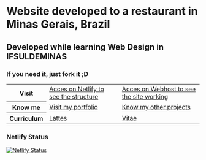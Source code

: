 # Website developed to a restaurant in Minas Gerais, Brazil
## Developed while learning Web Design in IFSULDEMINAS
### If you need it, just fork it ;D

<table>
	<tbody>
		<tr>
      			<th>Visit</th>
			<td><a href="https://tudimdibao.netlify.com" target="_blank">Acces on Netlify to see the structure</a></td>
			<td><a href="https://tudimdibao.000webhostapp.com" target="_blank">Acces on Webhost to see the site working</a></td>
		</tr>
    		<tr>
      			<th>Know me</th>
			<td><a href="https://pedromartins.dev" target="_blank">Visit my portfolio</a></td>
			<td><a href="https://github.com/originwolf" target="_blank">Know my other projects</a></td>
    		</tr>
    		<tr>
      			<th>Curriculum</th>
			<td><a href="http://lattes.cnpq.br/8655373056969189" target="_blank">Lattes</a></td>
			<td><a href="https://pedromartins.dev/files/CurriculoPedroMartins.pdf" target="_blank">Vitae</a></td>
    		<tr/>
	</tbody>
</table>

### Netlify Status

[![Netlify Status](https://api.netlify.com/api/v1/badges/e685136e-5a77-4d58-84f8-b2af938bfc7e/deploy-status)](https://app.netlify.com/sites/tudimdibao/deploys)
